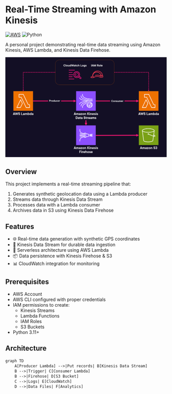 # Real-Time Streaming with Amazon Kinesis

[![AWS](https://img.shields.io/badge/AWS-%23FF9900.svg?style=for-the-badge&logo=amazon-aws&logoColor=white)](https://aws.amazon.com)
![Python](https://img.shields.io/badge/python-3670A0?style=for-the-badge&logo=python&logoColor=ffdd54)

A personal project demonstrating real-time data streaming using Amazon Kinesis, AWS Lambda, and Kinesis Data Firehose.

![Project Architecture](project_flow.png)

## Overview

This project implements a real-time streaming pipeline that:
1. Generates synthetic geolocation data using a Lambda producer
2. Streams data through Kinesis Data Stream
3. Processes data with a Lambda consumer
4. Archives data in S3 using Kinesis Data Firehose

## Features

- 🌐 Real-time data generation with synthetic GPS coordinates
- 🔄 Kinesis Data Stream for durable data ingestion
- 🚀 Serverless architecture using AWS Lambda
- 📦 Data persistence with Kinesis Firehose & S3
- 📊 CloudWatch integration for monitoring

## Prerequisites

- AWS Account
- AWS CLI configured with proper credentials
- IAM permissions to create:
  - Kinesis Streams
  - Lambda Functions
  - IAM Roles
  - S3 Buckets
- Python 3.11+

## Architecture

```mermaid
graph TD
    A[Producer Lambda] -->|Put records| B[Kinesis Data Stream]
    B -->|Trigger| C[Consumer Lambda]
    B -->|Firehose| D[S3 Bucket]
    C -->|Logs| E[CloudWatch]
    D -->|Data Files| F[Analytics]
